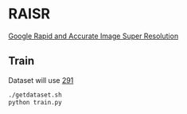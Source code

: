 # RAISR
[Google Rapid and Accurate Image Super Resolution](https://arxiv.org/pdf/1606.01299.pdf)

## Train

Dataset will use [291](http://cv.snu.ac.kr/research/VDSR/train_data.zip)

```bash
./getdataset.sh
python train.py

```
